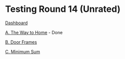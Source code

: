 # Testing Round 14 (Unrated)

[Dashboard](https://codeforces.com/contest/910)

[A. The Way to Home](https://codeforces.com/contest/910/problem/A) - Done

[B. Door Frames](https://codeforces.com/contest/910/problem/B)

[C. Minimum Sum](https://codeforces.com/contest/910/problem/C)
